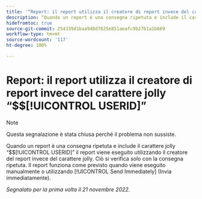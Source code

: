 ```yaml
---
title: '“Report: il report utilizza il creatore di report invece del carattere jolly $$USERID”'
description: “Quando un report è una consegna ripetuta e include il carattere jolly $$USERID, il report viene eseguito utilizzando il creatore del report invece del carattere jolly. Ciò si verifica solo con la consegna ripetuta. Il report funziona come previsto quando viene eseguito manualmente o utilizzando Send Immediately (Invia immediatamente)”.
hidefromtoc: true
source-git-commit: 254339d1baa9d8d7825e851aeafc9b27b1a1b669
workflow-type: tm+mt
source-wordcount: '117'
ht-degree: 100%

---
```



# Report: il report utilizza il creatore di report invece del carattere jolly “$$[!UICONTROL USERID]”

>[!NOTE]
>
>Questa segnalazione è stata chiusa perché il problema non sussiste.

Quando un report è una consegna ripetuta e include il carattere jolly “$$[!UICONTROL USERID]” il report viene eseguito utilizzando il creatore del report invece del carattere jolly. Ciò si verifica solo con la consegna ripetuta. Il report funziona come previsto quando viene eseguito manualmente o utilizzando [!UICONTROL Send Immediately] (Invia immediatamente).

_Segnalato per la prima volta il 21 novembre 2022._

